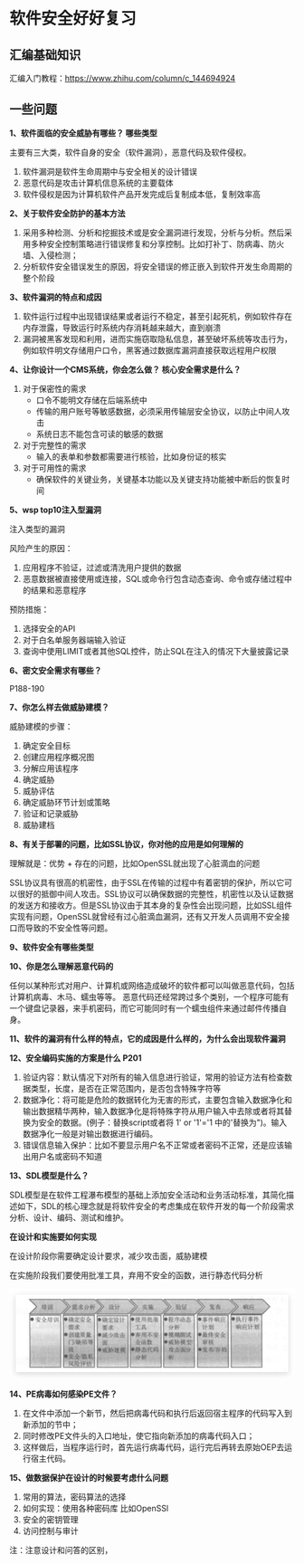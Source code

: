# 软件安全好好复习

## 汇编基础知识

汇编入门教程：https://www.zhihu.com/column/c_144694924

## 一些问题


**1、软件面临的安全威胁有哪些？ 哪些类型**

主要有三大类，软件自身的安全（软件漏洞），恶意代码及软件侵权。

1. 软件漏洞是软件生命周期中与安全相关的设计错误
2. 恶意代码是攻击计算机信息系统的主要载体
3. 软件侵权是因为计算机软件产品开发完成后复制成本低，复制效率高

**2、关于软件安全防护的基本方法**

1. 采用多种检测、分析和挖掘技术或是安全漏洞进行发现，分析与分析。然后采用多种安全控制策略进行错误修复和分享控制。比如打补丁、防病毒、防火墙、入侵检测；
2. 分析软件安全错误发生的原因，将安全错误的修正嵌入到软件开发生命周期的整个阶段

**3、软件漏洞的特点和成因**

1. 软件运行过程中出现错误结果或者运行不稳定，甚至引起死机，例如软件存在内存泄露，导致运行时系统内存消耗越来越大，直到崩溃
2. 漏洞被黑客发现和利用，进而实施窃取隐私信息，甚至破坏系统等攻击行为，例如软件明文存储用户口令，黑客通过数据库漏洞直接获取远程用户权限

**4、让你设计一个CMS系统，你会怎么做？ 核心安全需求是什么？**


1. 对于保密性的需求
   - 口令不能明文存储在后端系统中
   - 传输的用户账号等敏感数据，必须采用传输层安全协议，以防止中间人攻击
   - 系统日志不能包含可读的敏感的数据
2. 对于完整性的需求
   - 输入的表单和参数都需要进行核验，比如身份证的核实
3. 对于可用性的需求
   - 确保软件的关键业务，关键基本功能以及关键支持功能被中断后的恢复时间


**5、wsp top10注入型漏洞**

注入类型的漏洞

风险产生的原因：
1. 应用程序不验证，过滤或清洗用户提供的数据
2. 恶意数据被直接使用或连接，SQL或命令行包含动态查询、命令或存储过程中的结果和恶意程序

预防措施：
1. 选择安全的API
2. 对于白名单服务器端输入验证
3. 查询中使用LIMIT或者其他SQL控件，防止SQL在注入的情况下大量披露记录


**6、密文安全需求有哪些？**



P188-190


**7、你怎么样去做威胁建模？**

威胁建模的步骤：
1. 确定安全目标
2. 创建应用程序概况图
3. 分解应用该程序
4. 确定威胁
5. 威胁评估
6. 确定威胁环节计划或策略
7. 验证和记录威胁
8. 威胁建档

**8、有关于部署的问题，比如SSL协议，你对他的应用是如何理解的**

理解就是：优势 + 存在的问题，比如OpenSSL就出现了心脏滴血的问题

SSL协议具有很高的机密性，由于SSL在传输的过程中有着密钥的保护，所以它可以很好的抵御中间人攻击。SSL协议可以确保数据的完整性，机密性以及认证数据的发送方和接收方。但是SSL协议由于其本身的复杂性会出现问题，比如SSL组件实现有问题，OpenSSL就曾经有过心脏滴血漏洞，还有又开发人员调用不安全接口而导致的不安全性等问题。


**9、软件安全有哪些类型**



**10、你是怎么理解恶意代码的**

任何以某种形式对用户、计算机或网络造成破坏的软件都可以叫做恶意代码，包括计算机病毒、木马、蠕虫等等。 恶意代码还经常跨过多个类别，一个程序可能有一个键盘记录器，来手机密码，而它可能同时有一个蠕虫组件来通过邮件传播自身。

**11、软件的漏洞有什么样的特点，它的成因是什么样的，为什么会出现软件漏洞**



**12、安全编码实施的方案是什么 P201**

1. 验证内容：默认情况下对所有的输入信息进行验证，常用的验证方法有检查数据类型，长度，是否在正常范围内，是否包含特殊字符等
2. 数据净化：将可能是危险的数据转化为无害的形式，主要包含输入数据净化和输出数据精华两种，输入数据净化是将特殊字符从用户输入中去除或者将其替换为安全的数据。(例子：替换script或者将 1' or '1'='1 中的'替换为")。输入数据净化一般是对输出数据进行编码。
3. 错误信息输入保护：比如不要显示用户名不正常或者密码不正常，还是应该输出用户名或密码不知道


**13、SDL模型是什么？**

SDL模型是在软件工程瀑布模型的基础上添加安全活动和业务活动标准，其简化描述如下，SDL的核心理念就是将软件安全的考虑集成在软件开发的每一个阶段需求分析、设计、编码、测试和维护。

**在设计和实施要如何实现**

在设计阶段你需要确定设计要求，减少攻击面，威胁建模

在实施阶段我们要使用批准工具，弃用不安全的函数，进行静态代码分析



![图 1](images/8f3ece59055e2ed992a09a2506e0d2979ef3aac1ad02472d0017be0b83227971.png)  


**14、PE病毒如何感染PE文件？**

1. 在文件中添加一个新节，然后把病毒代码和执行后返回宿主程序的代码写入到新添加的节中；
2. 同时修改PE文件头的入口地址，使它指向新添加的病毒代码入口；
3. 这样做后，当程序运行时，首先运行病毒代码，运行完后再转去原始OEP去运行宿主代码。


**15、做数据保护在设计的时候要考虑什么问题**

1. 常用的算法，密码算法的选择
2. 如何实现：使用各种密码库 比如OpenSSl
3. 安全的密钥管理
4. 访问控制与审计

注：注意设计和问答的区别，



